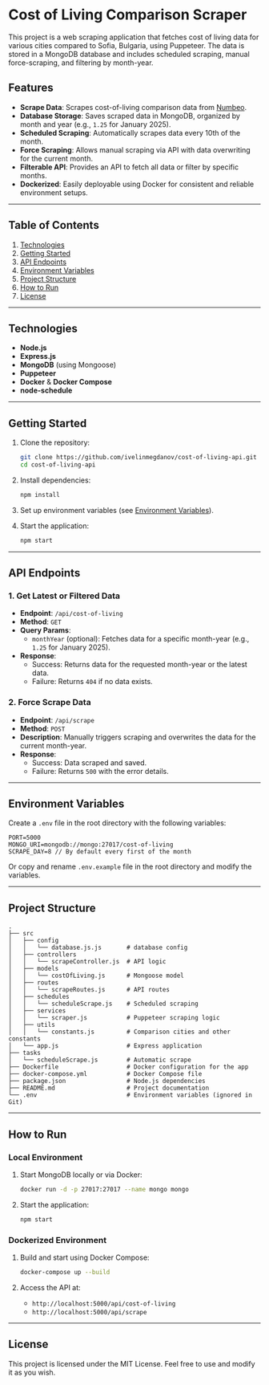 # Cost of Living Comparison Scraper

This project is a web scraping application that fetches cost of living data for various cities compared to Sofia, Bulgaria, using Puppeteer. The data is stored in a MongoDB database and includes scheduled scraping, manual force-scraping, and filtering by month-year.

## Features

- **Scrape Data**: Scrapes cost-of-living comparison data from [Numbeo](https://www.numbeo.com/).
- **Database Storage**: Saves scraped data in MongoDB, organized by month and year (e.g., `1.25` for January 2025).
- **Scheduled Scraping**: Automatically scrapes data every 10th of the month.
- **Force Scraping**: Allows manual scraping via API with data overwriting for the current month.
- **Filterable API**: Provides an API to fetch all data or filter by specific months.
- **Dockerized**: Easily deployable using Docker for consistent and reliable environment setups.

---

## Table of Contents

1. [Technologies](#technologies)
2. [Getting Started](#getting-started)
3. [API Endpoints](#api-endpoints)
4. [Environment Variables](#environment-variables)
5. [Project Structure](#project-structure)
6. [How to Run](#how-to-run)
7. [License](#license)

---

## Technologies

- **Node.js**
- **Express.js**
- **MongoDB** (using Mongoose)
- **Puppeteer**
- **Docker** & **Docker Compose**
- **node-schedule**

---

## Getting Started

1. Clone the repository:

   ```bash
   git clone https://github.com/ivelinmegdanov/cost-of-living-api.git
   cd cost-of-living-api
   ```

2. Install dependencies:

   ```bash
   npm install
   ```

3. Set up environment variables (see [Environment Variables](#environment-variables)).

4. Start the application:
   ```bash
   npm start
   ```

---

## API Endpoints

### 1. **Get Latest or Filtered Data**

- **Endpoint**: `/api/cost-of-living`
- **Method**: `GET`
- **Query Params**:
  - `monthYear` (optional): Fetches data for a specific month-year (e.g., `1.25` for January 2025).
- **Response**:
  - Success: Returns data for the requested month-year or the latest data.
  - Failure: Returns `404` if no data exists.

### 2. **Force Scrape Data**

- **Endpoint**: `/api/scrape`
- **Method**: `POST`
- **Description**: Manually triggers scraping and overwrites the data for the current month-year.
- **Response**:
  - Success: Data scraped and saved.
  - Failure: Returns `500` with the error details.

---

## Environment Variables

Create a `.env` file in the root directory with the following variables:

```env
PORT=5000
MONGO_URI=mongodb://mongo:27017/cost-of-living
SCRAPE_DAY=8 // By default every first of the month
```

Or copy and rename `.env.example` file in the root directory and modify the variables.

---

## Project Structure

```plaintext
.
├── src
│   ├── config
│   │   └── database.js.js       # database config
│   ├── controllers
│   │   └── scrapeController.js  # API logic
│   ├── models
│   │   └── costOfLiving.js      # Mongoose model
│   ├── routes
│   │   └── scrapeRoutes.js      # API routes
│   ├── schedules
│   │   └── scheduleScrape.js    # Scheduled scraping
│   ├── services
│   │   └── scraper.js           # Puppeteer scraping logic
│   ├── utils
│   │   └── constants.js         # Comparison cities and other constants
│   └── app.js                   # Express application
├── tasks
│   └── scheduleScrape.js        # Automatic scrape
├── Dockerfile                   # Docker configuration for the app
├── docker-compose.yml           # Docker Compose file
├── package.json                 # Node.js dependencies
├── README.md                    # Project documentation
└── .env                         # Environment variables (ignored in Git)
```

---

## How to Run

### Local Environment

1. Start MongoDB locally or via Docker:

   ```bash
   docker run -d -p 27017:27017 --name mongo mongo
   ```

2. Start the application:
   ```bash
   npm start
   ```

### Dockerized Environment

1. Build and start using Docker Compose:

   ```bash
   docker-compose up --build
   ```

2. Access the API at:
   - `http://localhost:5000/api/cost-of-living`
   - `http://localhost:5000/api/scrape`

---

## License

This project is licensed under the MIT License. Feel free to use and modify it as you wish.
